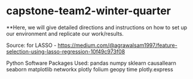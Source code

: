 # capstone-team2-winter-quarter

**Here, we will give detailed directions and instructions on how to set up our environment and replicate our work/results.


Source: for LASSO - https://medium.com/@agrawalsam1997/feature-selection-using-lasso-regression-10f49c973f08

Python Software Packages Used:
pandas
numpy
sklearn
causallearn
seaborn
matplotlib
networkx
plotly
folium
geopy
time
plotly.express
